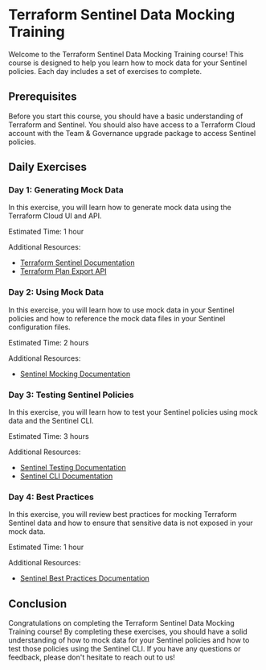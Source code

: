 # Terraform Sentinel Data Mocking Training

Welcome to the Terraform Sentinel Data Mocking Training course! This course is designed to help you learn how to mock data for your Sentinel policies. Each day includes a set of exercises to complete.

## Prerequisites

Before you start this course, you should have a basic understanding of Terraform and Sentinel. You should also have access to a Terraform Cloud account with the Team & Governance upgrade package to access Sentinel policies.

## Daily Exercises

### Day 1: Generating Mock Data

In this exercise, you will learn how to generate mock data using the Terraform Cloud UI and API.

Estimated Time: 1 hour

Additional Resources:
- [Terraform Sentinel Documentation](https://www.terraform.io/docs/cloud/sentinel/index.html)
- [Terraform Plan Export API](https://www.terraform.io/docs/cloud/api/plan-export.html)

### Day 2: Using Mock Data

In this exercise, you will learn how to use mock data in your Sentinel policies and how to reference the mock data files in your Sentinel configuration files.

Estimated Time: 2 hours

Additional Resources:
- [Sentinel Mocking Documentation](https://www.terraform.io/docs/cloud/sentinel/mock-data.html)

### Day 3: Testing Sentinel Policies

In this exercise, you will learn how to test your Sentinel policies using mock data and the Sentinel CLI.

Estimated Time: 3 hours

Additional Resources:
- [Sentinel Testing Documentation](https://docs.hashicorp.com/sentinel/testing/)
- [Sentinel CLI Documentation](https://docs.hashicorp.com/sentinel/cli/)

### Day 4: Best Practices

In this exercise, you will review best practices for mocking Terraform Sentinel data and how to ensure that sensitive data is not exposed in your mock data.

Estimated Time: 1 hour

Additional Resources:
- [Sentinel Best Practices Documentation](https://www.terraform.io/docs/cloud/sentinel/best-practices.html)

## Conclusion

Congratulations on completing the Terraform Sentinel Data Mocking Training course! By completing these exercises, you should have a solid understanding of how to mock data for your Sentinel policies and how to test those policies using the Sentinel CLI. If you have any questions or feedback, please don't hesitate to reach out to us!
